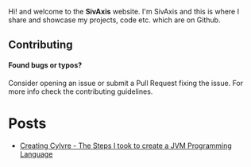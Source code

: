 Hi! and welcome to the **SivAxis** website. I'm SivAxis and this is where I share and showcase my projects, code etc. which are on Github.

## Contributing 
#### Found bugs or typos?
Consider opening an issue or submit a Pull Request fixing the issue. For more info check the contributing guidelines.

# Posts
- [Creating Cylvre - The Steps I took to create a JVM Programming Language](https://sivaxis.github.io/Posts/Creating%20Cylvre)


